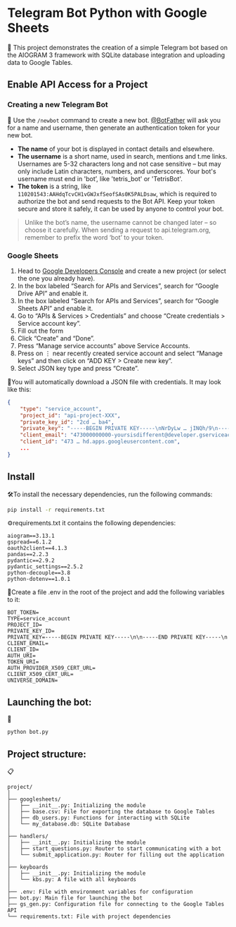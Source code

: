 # Telegram Bot Python with Google Sheets

📌 This project demonstrates the creation of a simple Telegram bot based on the AIOGRAM 3 framework with SQLite database integration and uploading data to Google Tables.

## Enable API Access for a Project

### Creating a new Telegram Bot

🤖 Use the `/newbot` command to create a new bot. [@BotFather](https://t.me/botfather) will ask you for a name and username, then generate an authentication token for your new bot.

* **The name** of your bot is displayed in contact details and elsewhere.
* **The username** is a short name, used in search, mentions and t.me links. Usernames are 5-32 characters long and not case sensitive – but may only include Latin characters, numbers, and underscores. Your bot's username must end in 'bot’, like 'tetris_bot' or 'TetrisBot'.
* **The token** is a string, like `110201543:AAHdqTcvCH1vGWJxfSeofSAs0K5PALDsaw`, which is required to authorize the bot and send requests to the Bot API. Keep your token secure and store it safely, it can be used by anyone to control your bot.

> Unlike the bot’s name, the username cannot be changed later – so choose it carefully.
When sending a request to api.telegram.org, remember to prefix the word ‘bot’ to your token.

### Google Sheets

1. Head to [Google Developers Console](https://console.developers.google.com/) and create a new project (or select the one you already have).
2. In the box labeled “Search for APIs and Services”, search for “Google Drive API” and enable it.
3. In the box labeled “Search for APIs and Services”, search for “Google Sheets API” and enable it.
4. Go to “APIs & Services > Credentials” and choose “Create credentials > Service account key”.
5. Fill out the form
6. Click “Create” and “Done”.
7. Press “Manage service accounts” above Service Accounts.
8. Press on ⋮ near recently created service account and select “Manage keys” and then click on “ADD KEY > Create new key”.
9. Select JSON key type and press “Create”.

🔑You will automatically download a JSON file with credentials. It may look like this:

```json
{
    "type": "service_account",
    "project_id": "api-project-XXX",
    "private_key_id": "2cd … ba4",
    "private_key": "-----BEGIN PRIVATE KEY-----\nNrDyLw … jINQh/9\n-----END PRIVATE KEY-----\n",
    "client_email": "473000000000-yoursisdifferent@developer.gserviceaccount.com",
    "client_id": "473 … hd.apps.googleusercontent.com",
    ...
}
```

## Install

🛠️To install the necessary dependencies, run the following commands:

```bash
pip install -r requirements.txt
```

⚙️requirements.txt it contains the following dependencies:

```
aiogram==3.13.1
gspread==6.1.2
oauth2client==4.1.3
pandas==2.2.3
pydantic==2.9.2
pydantic_settings==2.5.2
python-decouple==3.8
python-dotenv==1.0.1
```

🔡Create a file .env in the root of the project and add the following variables to it:

```
BOT_TOKEN=
TYPE=service_account
PROJECT_ID=
PRIVATE_KEY_ID=
PRIVATE_KEY=-----BEGIN PRIVATE KEY-----\n\n-----END PRIVATE KEY-----\n
CLIENT_EMAIL=
CLIENT_ID=
AUTH_URI=
TOKEN_URI=
AUTH_PROVIDER_X509_CERT_URL=
CLIENT_X509_CERT_URL=
UNIVERSE_DOMAIN=
```

## Launching the bot:
🚀
```bash
python bot.py
```

## Project structure:
📋
```
project/
│
├── googlesheets/
│   ├── __init__.py: Initializing the module
│   ├── base.csv: File for exporting the database to Google Tables
│   ├── db_users.py: Functions for interacting with SQLite
│   └── my_database.db: SQLite Database
│
├── handlers/
│   ├── __init__.py: Initializing the module
│   ├── start_questions.py: Router to start communicating with a bot
│   └── submit_application.py: Router for filling out the application
│
├── keyboards
│   ├── __init__.py: Initializing the module
│   └── kbs.py: A file with all keyboards
│
├── .env: File with environment variables for configuration
├── bot.py: Main file for launching the bot
├── gs_gen.py: Configuration file for connecting to the Google Tables API
└── requirements.txt: File with project dependencies
```